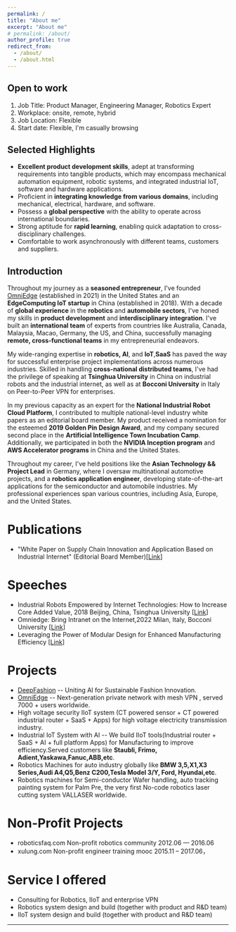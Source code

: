 ```yaml
---
permalink: /
title: "About me"
excerpt: "About me"
# permalink: /about/
author_profile: true
redirect_from: 
  - /about/
  - /about.html
---
```


## Open to work

1. Job Title: Product Manager, Engineering Manager, Robotics Expert
2. Workplace: onsite, remote, hybrid
3. Job Location: Flexible
4. Start date: Flexible, I'm casually browsing

## Selected Highlights

- **Excellent product development skills**, adept at transforming requirements into tangible products, which may encompass mechanical automation equipment, robotic systems, and integrated industrial IoT,  software and hardware applications.
- Proficient in **integrating knowledge from various domains**, including mechanical, electrical, hardware, and software.
- Possess a **global perspective** with the ability to operate across international boundaries.
- Strong aptitude for **rapid learning**, enabling quick adaptation to cross-disciplinary challenges.
- Comfortable to work asynchronously with different teams, customers and suppliers. 

## Introduction 

Throughout my journey as a **seasoned entrepreneur**, I've founded [OmniEdge](https://omniedge.io) (established in 2021) in the United States and an **EdgeComputing IoT startup** in China (established in 2018). With a decade of **global experience** in the **robotics** and **automobile sectors**, I've honed my skills in **product development** and **interdisciplinary integration**. I've built an **international team** of experts from countries like Australia, Canada, Malaysia, Macao, Germany, the US, and China, successfully managing **remote, cross-functional teams** in my entrepreneurial endeavors.

My wide-ranging expertise in **robotics, AI**, and **IoT**,**SaaS** has paved the way for successful enterprise project implementations across numerous industries. Skilled in handling **cross-national distributed teams**, I've had the privilege of speaking at **Tsinghua University** in China on industrial robots and the industrial internet, as well as at **Bocconi University** in Italy on Peer-to-Peer VPN for enterprises.

In my previous capacity as an expert for the **National Industrial Robot Cloud Platform**, I contributed to multiple national-level industry white papers as an editorial board member. My product received a nomination for the esteemed **2019 Golden Pin Design Award**, and my company secured second place in the **Artificial Intelligence Town Incubation Camp**. Additionally, we participated in both the **NVIDIA Inception program** and **AWS Accelerator programs** in China and the United States.

Throughout my career, I've held positions like the **Asian Technology && Project Lead** in Germany, where I oversaw multinational automotive projects, and a **robotics application engineer**, developing state-of-the-art applications for the semiconductor and automobile industries. My professional experiences span various countries, including Asia, Europe, and the United States.


Publications
======

* "White Paper on Supply Chain Innovation and Application Based on Industrial Internet" (Editorial Board Member)[[Link](http://www.aii-alliance.org/index/c145/n2702.html)]

Speeches
====

* Industrial Robots Empowered by Internet Technologies: How to Increase Core Added Value, 2018 Beijing, China, Tsinghua University [[Link](https://mp.weixin.qq.com/s/2VkoWdY9KRkDBAjkCC4imw)]
* Omniedge: Bring Intranet on the Internet,2022 Milan, Italy, Bocconi University [[Link](https://www.ntop.org/ntopconf2022/?lang=en)]
* Leveraging the Power of Modular Design for Enhanced Manufacturing Efficiency [[Link](/files/Modular-Design-of-Machine.pdf)]


Projects
====

* [DeepFashion](https://Deepfashion.us) -- Uniting AI for Sustainable Fashion Innovation. 
* [OmniEdge](https://github.com/omniedgeio) -- Next-generation private network with mesh VPN , served 7000 + users worldwide.
* High voltage security IIoT system (CT powered sensor  + CT powered industrial router + SaaS + Apps) for high voltage electricity transmission industry.  
* Industrial IoT System with AI -- We build IIoT tools(Industrial router + SaaS + AI + full platform Apps) for Manufacturing to improve efficiency.Served customers like **Staubli, Frimo, Adient,Yaskawa,Fanuc,ABB,etc**. 
* Robotics Machines for auto industry globally like **BMW 3,5,X1,X3 Series,Audi A4,Q5,Benz C200,Tesla Model 3/Y, Ford, Hyundai,etc**.
* Robotics machines for Semi-conductor Wafer handling, auto tracking painting system for Palm Pre, the very first No-code robotics laser cutting system VALLASER worldwide. 

Non-Profit Projects
====

* roboticsfaq.com Non-profit robotics community 2012.06 — 2016.06
* xulung.com Non-profit engineer training mooc 2015.11 – 2017.06，


Service I offered
===
* Consulting for Robotics, IIoT and enterprise VPN
* Robotics system design and build (together with product and R&D team)
* IIoT system design and build (together with product and R&D team)


----
